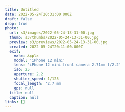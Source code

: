 ```yaml
---
title: Untitled
date: 2022-05-24T20:31:00.000Z
draft: false
drop: true
photo:
  url: s3/images/2022-05-24-13-31-00.jpg
  thumb: s3/thumbs/2022-05-24-13-31-00.jpg
  preview: s3/previews/2022-05-24-13-31-00.jpg
  created: 2022-05-24T20:31:00.000Z
  exif:
    make: Apple
    model: 'iPhone 12 mini'
    lens: 'iPhone 12 mini front camera 2.71mm f/2.2'
    iso: 25
    aperture: 2.2
    shutter_speed: 1/125
    focal_length: '2.7 mm'
    gps: null
  title: null
  caption: null
links: []
---
```

